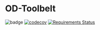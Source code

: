 # OD-Toolbelt

![badge](https://github.com/mhernan88/od-toolbelt/workflows/Build/badge.svg)
[![codecov](https://codecov.io/gh/mhernan88/od-toolbelt/branch/master/graph/badge.svg)](https://codecov.io/gh/mhernan88/od-toolbelt)
[![Requirements Status](https://requires.io/github/mhernan88/od-toolbelt/requirements.svg?branch=master)](https://requires.io/github/mhernan88/od-toolbelt/requirements/?branch=master)